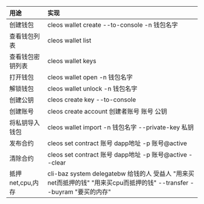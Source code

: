 |用途|实现|
|:--|:--|
|创建钱包|cleos wallet create --to-console -n 钱包名字|
|查看钱包列表|cleos wallet list|
|查看钱包密钥列表|cleos wallet keys|
|打开钱包|cleos wallet open -n 钱包名字|
|解锁钱包|cleos wallet unlock -n 钱包名字|
|创建公钥|cleos create key --to-console|
|创建账号|cleos create account 创建者账号 账号 公钥|
|将私钥导入钱包|cleos wallet import -n 钱包名字 --private-key 私钥|
|发布合约|cleos set contract 账号 dapp地址 -p 账号@active|
|清除合约|cleos set contract 账号 dapp地址 -p 账号@active --clear|
|抵押net,cpu,内存|cli-baz system delegatebw 给钱的人 受益人 "用来买net而抵押的钱" "用来买cpu而抵押的钱" --transfer --buyram "要买的内存"|
